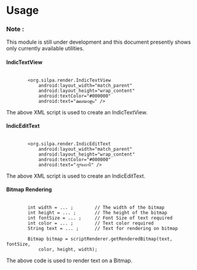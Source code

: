 Usage
=====

### Note :
This module is still under development and this document presently shows only currently available utilities.

#### IndicTextView
```

        <org.silpa.render.IndicTextView            
            android:layout_width="match_parent"
            android:layout_height="wrap_content"
            android:textColor="#000000"
            android:text="മലയാളം" />

```
The above XML script is used to create an IndicTextView.

#### IndicEditText
```

        <org.silpa.render.IndicEditText
            android:layout_width="match_parent"
            android:layout_height="wrap_content"            
            android:textColor="#000000"
            android:text="ગુજરાતી" />

```
The above XML script is used to create an IndicEditText.

#### Bitmap Rendering
```

        int width = ... ;        // The width of the bitmap   
        int height = ... ;       // The height of the bitmap
        int fontSize = ... ;     // Font Size of text required
        int color = ... ;        // Text color required
        String text = ... ;      // Text for rendering on bitmap
        
        Bitmap bitmap = scriptRenderer.getRenderedBitmap(text, fontSize,
            color, height, width);

```
The above code is used to render text on a Bitmap.


